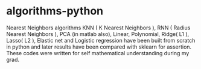 # algorithms-python
Nearest Neighbors algorithms KNN ( K Nearest Neighbors ), RNN ( Radius Nearest Neighbors ), PCA (in matlab also), Linear, Polynomial, Ridge( L1 ), Lasso( L2 ), Elastic net and Logistic regression have been built from scratch in python and later results have been compared with sklearn for assertion. These codes were written for self mathematical understanding during my grad.
